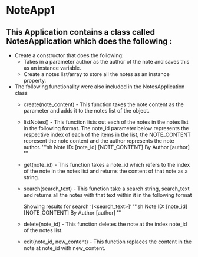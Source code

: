 # NoteApp1
## This Application contains a class called NotesApplication which does the following :
 
* Create a constructor that does the following:
    * Takes in a parameter author as the author of the note and saves this as an instance variable.
    * Create a notes list/array to store all the notes as an instance property.
* The following functionality were also included in the NotesApplication class
    * create(note_content) - This function takes the note content as the parameter and adds it to the notes list of the object.
    * listNotes() - This function lists out each of the notes in the notes list in the following format. The note_id parameter below represents the respective index of each of the items in the list, the NOTE_CONTENT represent the note content and the author represents the note author.
	    '''sh
	    Note ID: [note_id]
	    [NOTE_CONTENT]
        By Author [author]
        '''
	
    * get(note_id) - This function takes a note_id which refers to the index of the note in the notes list and returns the content of that note as a string.
    * search(search_text) - This function take a search string, search_text and returns all the notes with that text within it in the following format

      Showing results for search ‘[<search_text>]’
        '''sh
        Note ID: [note_id]
	    [NOTE_CONTENT]
        By Author [author]
        '''
 
    * delete(note_id) - This function deletes the note at the index note_id of the notes list.
    * edit(note_id, new_content) - This function replaces the content in the note at note_id with new_content.




